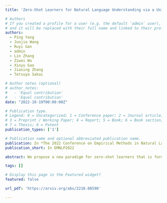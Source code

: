 ```yaml
---
title: 'Zero-Shot Learners for Natural Language Understanding via a Unified Multiple Choice Perspective'

# Authors
# If you created a profile for a user (e.g. the default `admin` user), write the username (folder name) here
# and it will be replaced with their full name and linked to their profile.
authors:
  - Ping Yang
  - Junjie Wang
  - Ruyi Gan
  - admin
  - Lin Zhang
  - Ziwei Wu
  - Xinyu Gao
  - Jiaxing Zhang
  - Tetsuya Sakai

# Author notes (optional)
# author_notes:
#   - 'Equal contribution'
#   - 'Equal contribution'
date: "2022-10-19T00:00:00Z"

# Publication type.
# Legend: 0 = Uncategorized; 1 = Conference paper; 2 = Journal article;
# 3 = Preprint / Working Paper; 4 = Report; 5 = Book; 6 = Book section;
# 7 = Thesis; 8 = Patent
publication_types: ['1']

# Publication name and optional abbreviated publication name.
publication: In *The 2022 Conference on Empirical Methods in Natural Language Processing*
publication_short: In EMNLP2022

abstract: We propose a new paradigm for zero-shot learners that is format agnostic, i.e., it is compatible with any format and applicable to a list of language tasks, such as text classification, commonsense reasoning, coreference resolution, and sentiment analysis. Zero-shot learning aims to train a model on a given task such that it can address new learning tasks without any additional training. Our approach converts zero-shot learning into multiple-choice tasks, avoiding problems in commonly used large-scale generative models such as FLAN. It not only adds generalization ability to models but also significantly reduces the number of parameters. Our method shares the merits of efficient training and deployment. Our approach shows state-of-the-art performance on several benchmarks and produces satisfactory results on tasks such as natural language inference and text classification. Our model achieves this success with only 235M parameters, which is substantially smaller than state-of-the-art models with billions of parameters. The code and pre-trained models are available at this https URL . 

tags: []

# Display this page in the Featured widget?
featured: false

url_pdf: 'https://arxiv.org/abs/2210.08590'

---
```

